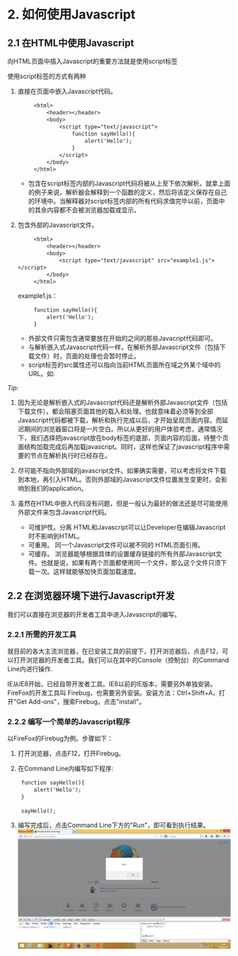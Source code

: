 # 2. 如何使用Javascript

## 2.1 在HTML中使用Javascript

向HTML页面中插入Javascript的重要方法就是使用script标签

使用script标签的方式有两种

1. 直接在页面中嵌入Javascript代码。

		 	<html>
				<header></header>
				<body>
					<script type="text/javascript">
						function sayHello(){
				 			alert('Hello');
				 		}
					</script>
				</body>
			</html>

	* 包含在script标签内部的Javascript代码将被从上至下依次解析。就拿上面的例子来说，解析器会解释到一个函数的定义，然后将该定义保存在自己的环境中。当解释器对script标签内部的所有代码求值完毕以前，页面中的其余内容都不会被浏览器加载或显示。

2. 包含外部的Javascript文件。

			<html>
				<header></header>
				<body>
					<script type="text/javascript" src="example1.js"></script>
				</body>
			</html>

	example1.js：

			function sayHello(){
				alert('Hello');
			}


	* 外部文件只需包含通常要放在开始的<script>与结束的</script>之间的那些Javacript代码即可。
	* 与解析嵌入式Javascript代码一样，在解析外部Javascript文件（包括下载文件）时，页面的处理也会暂时停止。
	* script标签的src属性还可以指向当前HTML页面所在域之外某个域中的URL。如: 
		<script type="text/javascript" src="http://code.jquery.com/jquery.1.11.0.min.js"></script>

_Tip:_

1. 因为无论是解析嵌入式的Javascript代码还是解析外部Javascript文件（包括下载文件），都会阻塞页面其他的载入和处理。也就意味着必须等到全部Javascript代码都被下载，解析和执行完成以后，才开始呈现页面内容。而延迟期间的浏览器窗口将是一片空白。所以从更好的用户体验考虑，通常情况下，我们选择把javascript放在body标签的底部，页面内容的后面，待整个页面结构加载完成后再加载javascript。同时，这样也保证了javascript程序中需要的节点在解析执行时已经存在。

2. 尽可能不指向外部域的javascript文件。如果确实需要，可以考虑将文件下载到本地，再引入HTML。否则外部域的Javascript文件位置发生变更时，会影响到我们的application。

3. 虽然在HTML中嵌入代码没有问题，但是一般认为最好的做法还是尽可能使用外部文件来包含Javascript代码。

	* 可维护性。分离 HTML和Javascript可以让Developer在编辑Javascript时不影响到HTML。
	* 可重用。 同一个Javascript文件可以被不同的 HTML页面引用。
	* 可缓存。 浏览器能够根据具体的设置缓存链接的所有外部Javascript文件。也就是说，如果有两个页面都使用同一个文件，那么这个文件只须下载一次。这样就能够加快页面加载速度。

## 2.2 在浏览器环境下进行Javascript开发

我们可以直接在浏览器的开发者工具中进入Javascript的编写。

### 2.2.1 所需的开发工具

就目前的各大主流浏览器，在已安装工具的前提下，打开浏览器后，点击F12，可以打开浏览器的开发者工具。我们可以在其中的Console（控制台）的Command Line内进行操作.

IE从IE8开始，已经自带开发者工具。IE8以前的IE版本，需要另外单独安装。
FireFox的开发工具叫 Firebug，也需要另外安装。安装方法：Ctrl+Shift+A，打开"Get Add-ons"，搜索Firebug，点击"install"。

### 2.2.2 编写一个简单的Javascript程序

以FireFox的Firebug为例。步骤如下：

1. 打开浏览器，点击F12，打开Firebug。
2. 在Command Line内编写如下程序:

		function sayHello(){
		    alert('Hello');
		}

		sayHello();
		
3. 编写完成后，点击Command Line下方的"Run"，即可看到执行结果。
!['code in console'](/examples/chapter2/console.jpg) 




